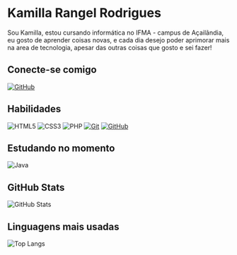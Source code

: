 # Kamilla Rangel Rodrigues
Sou Kamilla, estou cursando informática no IFMA - campus de Açailãndia, eu gosto de aprender coisas novas, e cada dia desejo poder aprimorar mais na area de tecnologia, apesar das outras coisas que gosto e sei fazer!
## Conecte-se comigo
[![GitHub](https://img.shields.io/badge/GitHub-100000?style=for-the-badge&logo=github&logoColor=white)](https://github.com/Milla0106) 
## Habilidades
![HTML5](https://img.shields.io/badge/HTML5-E34F26?style=for-the-badge&logo=html5&logoColor=white)
![CSS3](https://img.shields.io/badge/CSS3-1572B6?style=for-the-badge&logo=css3&logoColor=white)
![PHP](https://img.shields.io/badge/PHP-777BB4?style=for-the-badge&logo=php&logoColor=white)
[![Git](https://img.shields.io/badge/Git-000?style=for-the-badge&logo=git&logoColor=E94D5F)](https://git-scm.com/doc)
[![GitHub](https://img.shields.io/badge/GitHub-000?style=for-the-badge&logo=github&logoColor=30A3DC)](https://docs.github.com/)
## Estudando no momento
![Java](https://img.shields.io/badge/java-%23ED8B00.svg?style=for-the-badge&logo=openjdk&logoColor=white)
## GitHub Stats
![GitHub Stats](https://github-readme-stats.vercel.app/api?username=Milla0106&theme=transparent&bg_color=000&border_color=30A3DC&show_icons=true&icon_color=30A3DC&title_color=E94D5F&text_color=FFF)
## Linguagens mais usadas
![Top Langs](https://github-readme-stats-git-masterrstaa-rickstaa.vercel.app/api/top-langs/?username=Milla0106&layout=compact&bg_color=000&border_color=30A3DC&title_color=E94D5F&text_color=FFF)
